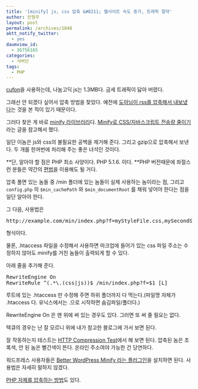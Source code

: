 ```yaml
---
title: '[minify] js, css 압축 &#8211; 웹사이트 속도 증가, 트래픽 절약'
author: 안형우
layout: post
permalink: /archives/1048
aktt_notify_twitter:
  - yes
daumview_id:
  - 36756165
categories:
  - 서버단
tags:
  - PHP
---
```

[cufon][1]을 사용하는데, 나눔고딕 js는 1.3MB다. 금세 트래픽이 닳아 버렸다.

그래선 안 되겠다 싶어서 압축 방법을 찾았다. 예전에 [도아님이 rss를 압축해서 내보냈다][2]는 것을 본 적이 있기 때문이다.

그러다 찾은 게 바로 [minify 라이브러리][3]다. [Minify로 CSS/자바스크립트 전송량 줄이기][4]라는 글을 참고해서 했다.

일단 이놈은 js와 css의 불필요한 공백을 제거해 준다. 그리고 gzip으로 압축해서 보낸다. 두 개를 한꺼번에 처리해 주는 좋은 녀석인 것이다.

**단, 알아야 할 점은 PHP 최소 사양이다. PHP 5.1.6. 이다. **PHP 버전때문에 좌절스런 분들은 약간의 [편법][5]을 이용해도 될 거다.

압축 풀면 있는 놈들 중 /min 폴더에 있는 놈들이 실제 사용하는 놈이라는 점, 그리고 `config.php` 의 `$min_cachePath` 와 `$min_documentRoot` 를 채워 넣어야 한다는 점을 일단 알아야 한다.

그 다음, 사용법은

<pre>http://example.com/min/index.php?f=myStyleFile.css,mySecondStyleFile.css</pre>

형식이다.

물론, .htaccess 파일을 수정해서 사용하면 마크업에 들어가 있는 css 파일 주소는 수정하지 않아도 minify를 거친 놈들이 출력되게 할 수 있다.

아래 줄을 추가해 준다.

<pre>RewriteEngine On
RewriteRule ^(.*\.(css|js))$ /min/index.php?f=$1 [L]</pre>

루트에 있는 .htaccess 만 수정해 주면 하위 폴더까지 다 먹는다.(파일명 자체가 .htaccess 다. 유닉스에서는 .으로 시작하면 숨김파일/폴더다.)

RewriteEngine On 은 맨 위에 써 있는 경우도 있다. 그러면 또 써 줄 필요는 없다.

텍큐의 경우는 난 잘 모르니 위에 내가 참고한 블로그에 가서 보면 된다.

잘 작동하는지 테스트는 [HTTP Compression Test][6]에서 해 보면 된다. 압축된 놈은 초록색, 안 된 놈은 빨간색이 뜬다. 온라인 주소여야 가능한 건 당연하다.

워드프레스 사용자들은 [Better WordPress Minify 라는 플러그인][7]을 설치하면 된다. 사용법은 자세히 말하지 않겠다.

[PHP 자체를 압축하는 방법][8]도 있다.

 [1]: http://cufon.shoqolate.com/
 [2]: http://offree.net/2116
 [3]: http://code.google.com/p/minify/
 [4]: http://pat.im/657
 [5]: https://mytory.net/archives/1161 "거대한 용량의 Cufon 글꼴 js 파일로 걱정인데 php 버전이 낮아 minify를 사용하지 못하는 사람을 위한 편법"
 [6]: http://www.whatsmyip.org/http_compression/
 [7]: http://wordpress.org/extend/plugins/bwp-minify/
 [8]: https://mytory.net/archives/1050 "PHP문서를 압축해서 내보내기 – ob_start(“ob_gzhandler”)"
